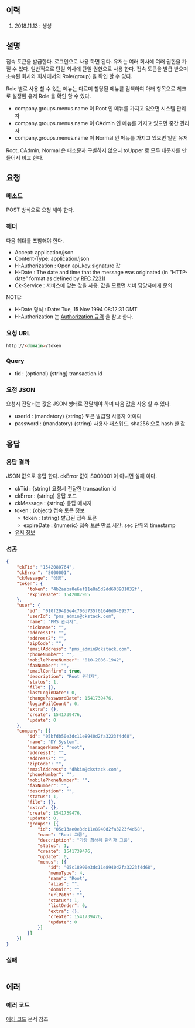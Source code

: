## 이력
1. 2018.11.13 : 생성

## 설명
접속 토큰을 발급한다. 로그인으로 사용 하면 된다. 유저는 여러 회사에 여러 권한을 가질 수 있다. 일반적으로 단일 회사에 단일 권한으로 사용 한다.
접속 토큰을 발급 받으며 소속된 회사와 회사에서의 Role(group) 을 확인 할 수 있다.

Role 별로 사용 할 수 있는 메뉴는 다르며 할당된 메뉴를 검색하여 아래 항목으로 체크로 설정된 유저 Role 을 확인 할 수 있다.

- company.groups.menus.name 이 Root 인 메뉴를 가지고 있으면 시스템 관리자
- company.groups.menus.name 이 CAdmin 인 메뉴를 가지고 있으면 중간 관리자
- company.groups.menus.name 이 Normal 인 메뉴를 가지고 있으면 일반 유저

Root, CAdmin, Normal 은 대소문자 구별하지 않으니 toUpper 로 모두 대문자를 만들어서 비교 한다.

## 요청
### 메소드
POST 방식으로 요청 해야 한다.

### 헤더
다음 헤더를 포함해야 한다.

- Accept: application/json
- Content-Type: application/json
- H-Authorization : Open api_key:signature 값
- H-Date : The date and time that the message was originated (in "HTTP-date" format as defined by [RFC 7231](https://tools.ietf.org/html/rfc7231))
- Ck-Service : 서비스에 맞는 값을 사용. 값을 모르면 서버 담당자에게 문의

NOTE:

- H-Date 형식 : Date: Tue, 15 Nov 1994 08:12:31 GMT
- H-Authorization 는 [Authorization 규격](Authorization-규격) 을 참고 한다.

### 요청 URL

```html
http://<domain>/token
```

### Query
- tid : (optional) {string} transaction id

### 요청 JSON
요청시 전달되는 값은 JSON 형태로 전달해야 하며 다음 값을 사용 할 수 있다.

- userId : (mandatory) {string} 토큰 발급할 사용자 아이디
- password : (mandatory) {string} 사용자 패스워드. sha256 으로 hash 한 값

## 응답
### 응답 결과
JSON 값으로 응답 한다. ckError 값이 S000001 이 아니면 실패 이다.

- ckTid : {string} 요청시 전달한 transaction id
- ckError : {string} 응답 코드
- ckMessage : {string} 응답 메시지
- token : {object} 접속 토큰 정보
   + token : {string} 발급된 접속 토큰
   + expireDate : {numeric} 접속 토큰 만료 시간. sec 단위의 timestamp
- [유저 정보](유저-형태1)

### 성공
```json
{
    "ckTid": "1542080764",
    "ckError": "S000001",
    "ckMessage": "성공",
    "token": {
        "token": "4b2aaba0e6ef11e8a5d2dd603901032f",
        "expireDate": 1542087965
    },
    "user": {
        "id": "010f29495e4c706d735f61646d040957",
        "userId": "pms_admin@ckstack.com",
        "name": "PMS 관리자",
        "nickname": "",
        "address1": "",
        "address2": "",
        "zipCode": "",
        "emailAddress": "pms_admin@ckstack.com",
        "phoneNumber": "",
        "mobilePhoneNumber": "‭010-2086-1942‬",
        "faxNumber": "",
        "emailConfirm": true,
        "description": "Root 관리자",
        "status": 1,
        "file": {},
        "lastLoginDate": 0,
        "changePasswordDate": 1541739476,
        "loginFailCount": 0,
        "extra": {},
        "create": 1541739476,
        "update": 0
    },
    "company": [{
        "id": "05bfdb50e3dc11e8940d2fa3223f4d68",
        "name": "DY System",
        "managerName": "root",
        "address1": "",
        "address2": "",
        "zipCode": "",
        "emailAddress": "dhkim@ckstack.com",
        "phoneNumber": "",
        "mobilePhoneNumber": "",
        "faxNumber": "",
        "description": "",
        "status": 1,
        "file": {},
        "extra": {},
        "create": 1541739476,
        "update": 0,
        "groups": [{
            "id": "05c13ae0e3dc11e8940d2fa3223f4d68",
            "name": "Root 그룹",
            "description": "가장 최상위 관리자 그룹",
            "status": 1,
            "create": 1541739476,
            "update": 0,
            "menus": [{
                "id": "05c18900e3dc11e8940d2fa3223f4d68",
                "menuType": 4,
                "name": "Root",
                "alias": "",
                "domain": "",
                "urlPath": "",
                "status": 1,
                "listOrder": 0,
                "extra": {},
                "create": 1541739476,
                "update": 0
            }]
        }]
    }]
}
```

### 실패
```json
```

## 에러
### 에러 코드
[에러 코드](에러-코드) 문서 참조
